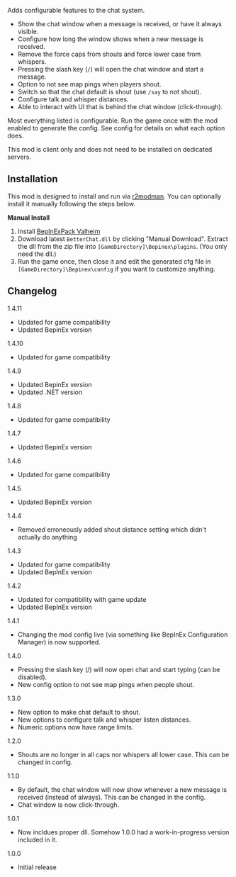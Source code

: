 Adds configurable features to the chat system.

* Show the chat window when a message is received, or have it always visible.
* Configure how long the window shows when a new message is received.
* Remove the force caps from shouts and force lower case from whispers.
* Pressing the slash key (``/``) will open the chat window and start a message.
* Option to not see map pings when players shout.
* Switch so that the chat default is shout (use ``/say`` to not shout).
* Configure talk and whisper distances.
* Able to interact with UI that is behind the chat window (click-through).

Most everything listed is configurable. Run the game once with the mod enabled to generate the config. See config for details on what each option does.

This mod is client only and does not need to be installed on dedicated servers.

## Installation
This mod is designed to install and run via [r2modman](https://thunderstore.io/package/ebkr/r2modman/). You can optionally install it manually following the steps below.

**Manual Install**

1. Install [BepInExPack Valheim](https://valheim.thunderstore.io/package/denikson/BepInExPack_Valheim/)
2. Download latest ``BetterChat.dll`` by clicking "Manual Download". Extract the dll from the zip file into ``[GameDirectory]\Bepinex\plugins``. (You only need the dll.)
3. Run the game once, then close it and edit the generated cfg file in ``[GameDirectory]\Bepinex\config`` if you want to customize anything.

## Changelog

1.4.11

* Updated for game compatibility
* Updated BepinEx version

1.4.10

* Updated for game compatibility

1.4.9

* Updated BepinEx version
* Updated .NET version

1.4.8

* Updated for game compatibility

1.4.7

* Updated BepinEx version

1.4.6

* Updated for game compatibility

1.4.5

* Updated BepinEx version

1.4.4

* Removed erroneously added shout distance setting which didn't actually do anything

1.4.3

* Updated for game compatibility
* Updated BepInEx version

1.4.2

* Updated for compatibility with game update
* Updated BepInEx version

1.4.1

* Changing the mod config live (via something like BepInEx Configuration Manager) is now supported.

1.4.0

* Pressing the slash key (/) will now open chat and start typing (can be disabled).
* New config option to not see map pings when people shout.

1.3.0

* New option to make chat default to shout.
* New options to configure talk and whisper listen distances.
* Numeric options now have range limits.

1.2.0

* Shouts are no longer in all caps nor whispers all lower case. This can be changed in config.

1.1.0

* By default, the chat window will now show whenever a new message is received (instead of always). This can be changed in the config.
* Chat window is now click-through.

1.0.1

* Now incldues proper dll. Somehow 1.0.0 had a work-in-progress version included in it.

1.0.0

* Initial release

